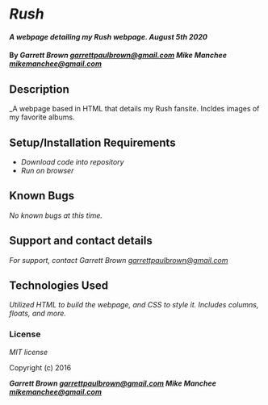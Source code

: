 # _Rush_

#### _A webpage detailing my Rush webpage. August 5th 2020_

#### By **_Garrett Brown <garrettpaulbrown@gmail.com> Mike Manchee <mikemanchee@gmail.com>_**

## Description
_A webpage based in HTML that details my Rush fansite. Incldes images of my favorite albums.

## Setup/Installation Requirements

* _Download code into repository_
* _Run on browser_

## Known Bugs

_No known bugs at this time._

## Support and contact details

_For support, contact Garrett Brown
<garrettpaulbrown@gmail.com>_

## Technologies Used

_Utilized HTML to build the webpage, and CSS to style it. Includes columns, floats, and more._

### License

*MIT license*

Copyright (c) 2016 

**_Garrett Brown <garrettpaulbrown@gmail.com>
  Mike Manchee <mikemanchee@gmail.com>_**
